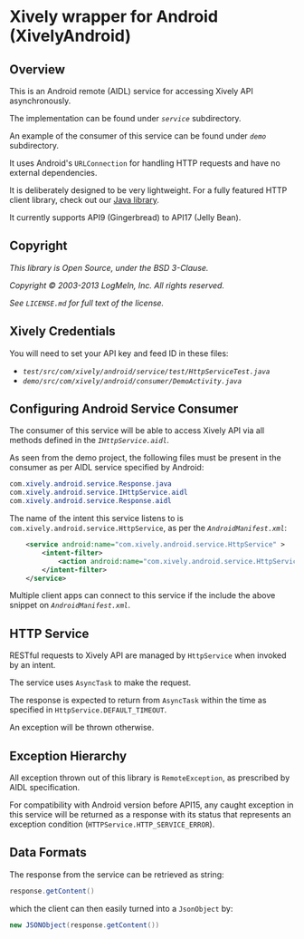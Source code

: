 # Xively wrapper for Android (XivelyAndroid)


## Overview

This is an Android remote (AIDL) service for accessing Xively API asynchronously.

The implementation can be found under _`service`_ subdirectory.

An example of the consumer of this service can be found under _`demo`_ subdirectory.

It uses Android's `URLConnection` for handling HTTP requests and have no external dependencies.

It is deliberately designed to be very lightweight.
For a fully featured HTTP client library, check out our [Java library](https://github.com/xively/Xively4J).

It currently supports API9 (Gingerbread) to API17 (Jelly Bean).

## Copyright

_This library is Open Source, under the BSD 3-Clause._

_Copyright © 2003-2013 LogMeIn, Inc. All rights reserved._

_See `LICENSE.md` for full text of the license._

## Xively Credentials

You will need to set your API key and feed ID in these files:

* _`test/src/com/xively/android/service/test/HttpServiceTest.java`_
* _`demo/src/com/xively/android/consumer/DemoActivity.java`_

## Configuring Android Service Consumer

The consumer of this service will be able to access Xively API via all methods defined in the _`IHttpService.aidl`_.

As seen from the demo project, the following files must be present in the consumer as per AIDL service specified by Android:

```Java
com.xively.android.service.Response.java
com.xively.android.service.IHttpService.aidl
com.xively.android.service.Response.aidl
```

The name of the intent this service listens to is `com.xively.android.service.HttpService`, as per the _`AndroidManifest.xml`_:

```XML
    <service android:name="com.xively.android.service.HttpService" >
        <intent-filter>
            <action android:name="com.xively.android.service.HttpService" />
        </intent-filter>
    </service>
```

Multiple client apps can connect to this service if the include the above snippet on _`AndroidManifest.xml`_.

## HTTP Service

RESTful requests to Xively API are managed by `HttpService` when invoked by an intent.

The service uses `AsyncTask` to make the request.

The response is expected to return from `AsyncTask` within the time as specified in `HttpService.DEFAULT_TIMEOUT`.

An exception will be thrown otherwise.

## Exception Hierarchy

All exception thrown out of this library is `RemoteException`, as prescribed by AIDL specification. 

For compatibility with Android version before API15, any caught exception in this service will be returned as a response with its status that represents an exception condition (`HTTPService.HTTP_SERVICE_ERROR`).

## Data Formats

The response from the service can be retrieved as string:

```Java
response.getContent()
```

which the client can then easily turned into a `JsonObject` by:

```Java
new JSONObject(response.getContent())
```
